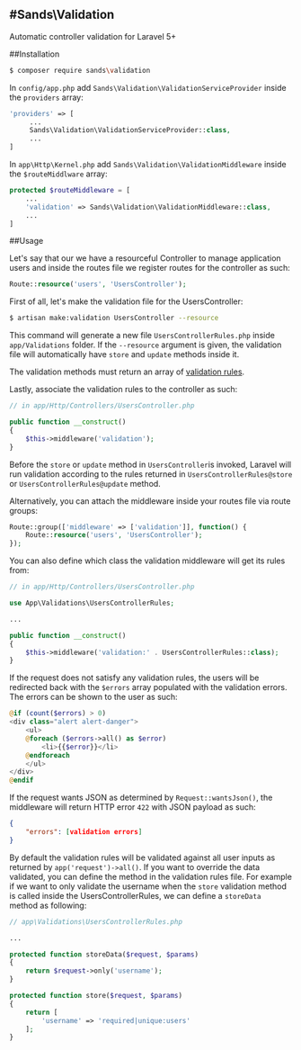 #Sands\Validation
---

Automatic controller validation for Laravel 5+

##Installation

```bash
$ composer require sands\validation
```

In `config/app.php` add `Sands\Validation\ValidationServiceProvider` inside the `providers` array:

```php
'providers' => [
     ...
     Sands\Validation\ValidationServiceProvider::class,
     ...
]
```

In `app\Http\Kernel.php` add `Sands\Validation\ValidationMiddleware` inside the `$routeMiddlware` array:

```php
protected $routeMiddleware = [
    ...
    'validation' => Sands\Validation\ValidationMiddleware::class,
    ...
]
```

##Usage

Let's say that our we have a resourceful Controller to manage application users and inside the routes file we register routes for the controller as such:

```php
Route::resource('users', 'UsersController');
```

First of all, let's make the validation file for the UsersController:

```bash
$ artisan make:validation UsersController --resource
```

This command will generate a new file `UsersControllerRules.php` inside `app/Validations` folder. If the `--resource` argument is given, the validation file will automatically have `store` and `update` methods inside it.



The validation methods must return an array of [validation rules](https://laravel.com/docs/5.3/validation#available-validation-rules).

Lastly, associate the validation rules to the controller as such:

```php
// in app/Http/Controllers/UsersController.php

public function __construct()
{
    $this->middleware('validation');
}
```

Before the `store` or `update` method in `UsersController`is invoked, Laravel will run validation according to the rules returned in `UsersControllerRules@store` or `UsersControllerRules@update` method.

Alternatively, you can attach the middleware inside your routes file via route groups:

```php
Route::group(['middleware' => ['validation']], function() {
    Route::resource('users', 'UsersController');
});
```

You can also define which class the validation middleware will get its rules from:

```php
// in app/Http/Controllers/UsersController.php

use App\Validations\UsersControllerRules;

...

public function __construct()
{
    $this->middleware('validation:' . UsersControllerRules::class);
}
```

If the request does not satisfy any validation rules, the users will be redirected back with the `$errors` array populated with the validation errors. The errors can be shown to the user as such:

```php
@if (count($errors) > 0)
<div class="alert alert-danger">
    <ul>
    @foreach ($errors->all() as $error)
        <li>{{$error}}</li>
    @endforeach
    </ul>
</div>
@endif
```

If the request wants JSON as determined by `Request::wantsJson()`, the middleware will return HTTP error `422` with JSON payload as such:

```json
{
    "errors": [validation errors]
}
```

By default the validation rules will be validated against all user inputs as returned by `app('request')->all()`. If you want to override the data validated, you can define the method in the validation rules file. For example if we want to only validate the username when the `store` validation method is called inside the UsersControllerRules, we can define a `storeData ` method as following:

```php
// app\Validations\UsersControllerRules.php

...

protected function storeData($request, $params)
{
    return $request->only('username');
}

protected function store($request, $params)
{
    return [
        'username' => 'required|unique:users'
    ];
}
```





















